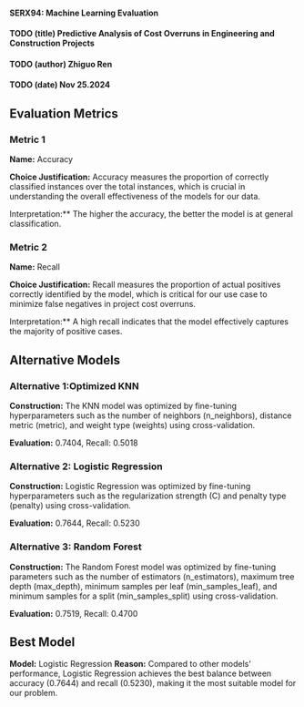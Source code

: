 #### SERX94: Machine Learning Evaluation
#### TODO (title) Predictive Analysis of Cost Overruns in Engineering and Construction Projects
#### TODO (author) Zhiguo Ren
#### TODO (date) Nov 25.2024

## Evaluation Metrics
### Metric 1
**Name:** Accuracy

**Choice Justification:** Accuracy measures the proportion of correctly classified instances over the total instances, which is crucial in understanding the overall effectiveness of the models for our data.

Interpretation:** The higher the accuracy, the better the model is at general classification.

### Metric 2
**Name:** Recall

**Choice Justification:** Recall measures the proportion of actual positives correctly identified by the model, which is critical for our use case to minimize false negatives in project cost overruns.

Interpretation:** A high recall indicates that the model effectively captures the majority of positive cases.

## Alternative Models
### Alternative 1:Optimized KNN
**Construction:** The KNN model was optimized by fine-tuning hyperparameters such as the number of neighbors (n_neighbors), distance metric (metric), and weight type (weights) using cross-validation.

**Evaluation:** 0.7404, Recall: 0.5018

### Alternative 2: Logistic Regression
**Construction:** Logistic Regression was optimized by fine-tuning hyperparameters such as the regularization strength (C) and penalty type (penalty) using cross-validation.

**Evaluation:** 0.7644, Recall: 0.5230

### Alternative 3: Random Forest
**Construction:** The Random Forest model was optimized by fine-tuning parameters such as the number of estimators (n_estimators), maximum tree depth (max_depth), minimum samples per leaf (min_samples_leaf), and minimum samples for a split (min_samples_split) using cross-validation.

**Evaluation:** 0.7519, Recall: 0.4700


## Best Model

**Model:** Logistic Regression
**Reason:** Compared to other models' performance, Logistic Regression achieves the best balance between accuracy (0.7644) and recall (0.5230), making it the most suitable model for our problem.